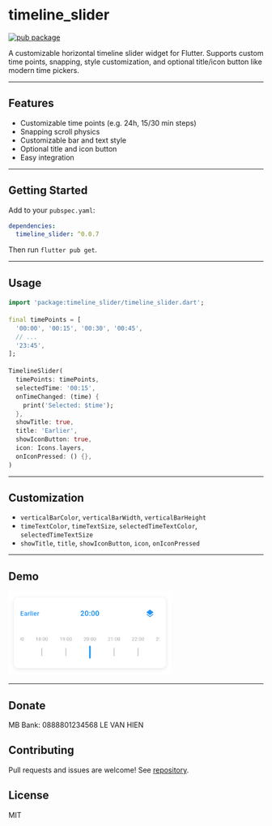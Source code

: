 # timeline_slider

[![pub package](https://img.shields.io/pub/v/timeline_slider.svg)](https://pub.dev/packages/timeline_slider)

A customizable horizontal timeline slider widget for Flutter. Supports custom time points, snapping, style customization, and optional title/icon button like modern time pickers.

---

## Features

- Customizable time points (e.g. 24h, 15/30 min steps)
- Snapping scroll physics
- Customizable bar and text style
- Optional title and icon button
- Easy integration

---

## Getting Started

Add to your `pubspec.yaml`:

```yaml
dependencies:
  timeline_slider: ^0.0.7
```

Then run `flutter pub get`.

---

## Usage

```dart
import 'package:timeline_slider/timeline_slider.dart';

final timePoints = [
  '00:00', '00:15', '00:30', '00:45',
  // ...
  '23:45',
];

TimelineSlider(
  timePoints: timePoints,
  selectedTime: '00:15',
  onTimeChanged: (time) {
    print('Selected: $time');
  },
  showTitle: true,
  title: 'Earlier',
  showIconButton: true,
  icon: Icons.layers,
  onIconPressed: () {},
)
```

---

## Customization

- `verticalBarColor`, `verticalBarWidth`, `verticalBarHeight`
- `timeTextColor`, `timeTextSize`, `selectedTimeTextColor`, `selectedTimeTextSize`
- `showTitle`, `title`, `showIconButton`, `icon`, `onIconPressed`

---

## Demo

![Demo UI](https://github.com/levanhien20010858/timeline_slider/raw/main/assets/image.png)

---

## Donate

MB Bank: 0888801234568
LE VAN HIEN

## Contributing

Pull requests and issues are welcome! See [repository](https://github.com/yourusername/timeline_slider).

## License

MIT
